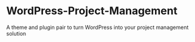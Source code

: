 WordPress-Project-Management
============================

A theme and plugin pair to turn WordPress into your project management solution